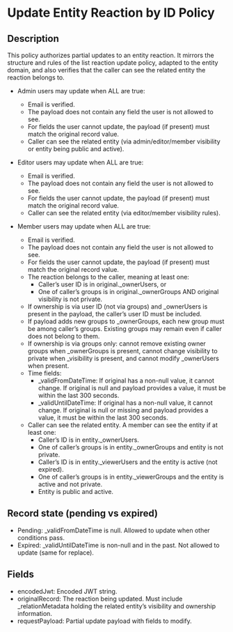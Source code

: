 # Update Entity Reaction by ID Policy

## Description

This policy authorizes partial updates to an entity reaction. It mirrors the structure and rules of the list reaction update policy, adapted to the entity domain, and also verifies that the caller can see the related entity the reaction belongs to.

- Admin users may update when ALL are true:
  - Email is verified.
  - The payload does not contain any field the user is not allowed to see.
  - For fields the user cannot update, the payload (if present) must match the original record value.
  - Caller can see the related entity (via admin/editor/member visibility or entity being public and active).

- Editor users may update when ALL are true:
  - Email is verified.
  - The payload does not contain any field the user is not allowed to see.
  - For fields the user cannot update, the payload (if present) must match the original record value.
  - Caller can see the related entity (via editor/member visibility rules).

- Member users may update when ALL are true:
  - Email is verified.
  - The payload does not contain any field the user is not allowed to see.
  - For fields the user cannot update, the payload (if present) must match the original record value.
  - The reaction belongs to the caller, meaning at least one:
    - Caller’s user ID is in original._ownerUsers, or
    - One of caller’s groups is in original._ownerGroups AND original visibility is not private.
  - If ownership is via user ID (not via groups) and _ownerUsers is present in the payload, the caller’s user ID must be included.
  - If payload adds new groups to _ownerGroups, each new group must be among caller’s groups. Existing groups may remain even if caller does not belong to them.
  - If ownership is via groups only: cannot remove existing owner groups when _ownerGroups is present, cannot change visibility to private when _visibility is present, and cannot modify _ownerUsers when present.
  - Time fields:
    - _validFromDateTime: If original has a non-null value, it cannot change. If original is null and payload provides a value, it must be within the last 300 seconds.
    - _validUntilDateTime: If original has a non-null value, it cannot change. If original is null or missing and payload provides a value, it must be within the last 300 seconds.
  - Caller can see the related entity. A member can see the entity if at least one:
    - Caller’s ID is in entity._ownerUsers.
    - One of caller’s groups is in entity._ownerGroups and entity is not private.
    - Caller’s ID is in entity._viewerUsers and the entity is active (not expired).
    - One of caller’s groups is in entity._viewerGroups and the entity is active and not private.
    - Entity is public and active.

## Record state (pending vs expired)

- Pending: _validFromDateTime is null. Allowed to update when other conditions pass.
- Expired: _validUntilDateTime is non-null and in the past. Not allowed to update (same for replace).

## Fields

- encodedJwt: Encoded JWT string.
- originalRecord: The reaction being updated. Must include _relationMetadata holding the related entity’s visibility and ownership information.
- requestPayload: Partial update payload with fields to modify.
